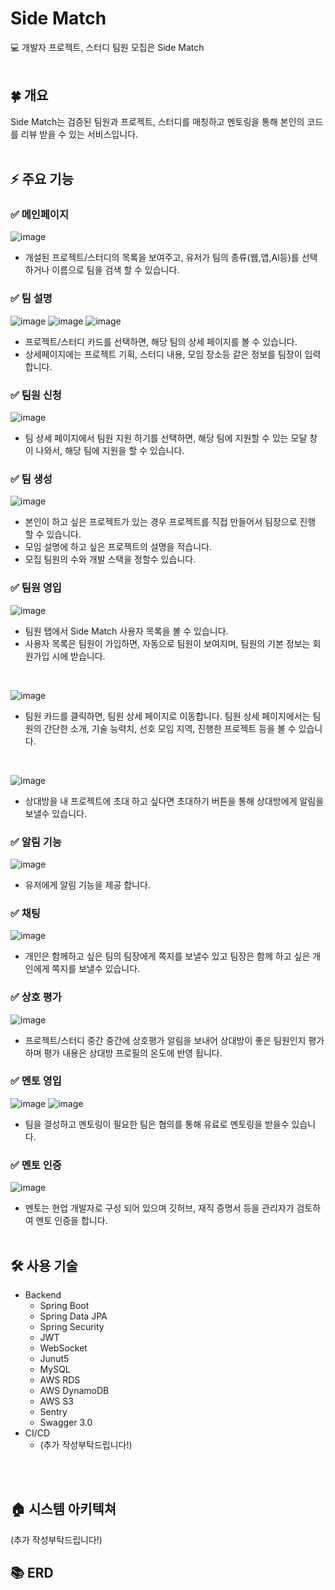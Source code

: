 # Side Match
💻 개발자 프로젝트, 스터디 팀원 모집은 Side Match 
<br> <br>

## 🍀 개요
Side Match는 검증된 팀원과 프로젝트, 스터디를 매칭하고 멘토링을 통해 본인의 코드를 리뷰 받을 수 있는 서비스입니다. 
<br> <br>

## ⚡️ 주요 기능
### ✅ 메인페이지
![image](https://github.com/ericyoo0107/SideMatch-Backend/assets/65710954/f1a75fa4-d5f5-40e4-ae3f-a90000c59bcc)
* 개설된 프로젝트/스터디의 목록을 보여주고, 유저가 팀의 종류(웹,앱,AI등)를 선택하거나 이름으로 팀을 검색 할 수 있습니다.

### ✅ 팀 설명
![image](https://github.com/ericyoo0107/SideMatch-Backend/assets/65710954/752de077-ccc6-4d1a-80c3-8198b75f1743)
![image](https://github.com/ericyoo0107/SideMatch-Backend/assets/65710954/35681404-cf9c-4e87-a071-47596be326bb)
![image](https://github.com/ericyoo0107/SideMatch-Backend/assets/65710954/60e5a472-0d91-4eab-9f3d-8bef2bd4f30d)
* 프로젝트/스터디 카드를 선택하면, 해당 팀의 상세 페이지를 볼 수 있습니다.
* 상세페이지에는 프로젝트 기획, 스터디 내용, 모임 장소등 같은 정보를 팀장이 입력합니다.
  
### ✅ 팀원 신청
![image](https://github.com/ericyoo0107/SideMatch-Backend/assets/65710954/b05d7b95-33eb-4e3a-954e-444ab5b1806c)
* 팀 상세 페이지에서 팀원 지원 하기를 선택하면, 해당 팀에 지원할 수 있는 모달 창이 나와서, 해당 팀에 지원을 할 수 있습니다.
  
### ✅ 팀 생성
![image](https://github.com/ericyoo0107/SideMatch-Backend/assets/65710954/063245fd-206a-4b94-88a2-1fe9fbdcf39c)
* 본인이 하고 싶은 프로젝트가 있는 경우 프로젝트를 직접 만들어서 팀장으로 진행 할 수 있습니다.
* 모임 설명에 하고 싶은 프로젝트의 설명을 적습니다.
* 모집 팀원의 수와 개발 스택을 정할수 있습니다.

### ✅ 팀원 영입 
![image](https://github.com/ericyoo0107/SideMatch-Backend/assets/65710954/03b9bb13-bf1e-42fd-8755-c0d553a89cd4)
* 팀원 탭에서 Side Match 사용자 목록을 볼 수 있습니다.
* 사용자 목록은 팀원이 가입하면, 자동으로 팀원이 보여지며, 팀원의 기본 정보는 회원가입 시에 받습니다.

<br>

![image](https://github.com/ericyoo0107/SideMatch-Backend/assets/65710954/16242233-8126-46e5-940f-ac40e3276b44)
* 팀원 카드를 클릭하면, 팀원 상세 페이지로 이동합니다. 팀원 상세 페이지에서는 팀원의 간단한 소개, 기술 능력치, 선호 모임 지역, 진행한 프로젝트 등을 볼 수 있습니다.

<br>

![image](https://github.com/ericyoo0107/SideMatch-Backend/assets/65710954/471c6f5f-aaae-44f1-b185-159a5a1b17e9)
* 상대방을 내 프로젝트에 초대 하고 싶다면 초대하기 버튼을 통해 상대방에게 알림을 보낼수 있습니다.

### ✅ 알림 기능
![image](https://github.com/ericyoo0107/SideMatch-Backend/assets/65710954/bcd58dde-4db8-4e66-ac3c-65e5520b297b)
* 유저에게 알림 기능을 제공 합니다.
### ✅ 채팅
![image](https://github.com/ericyoo0107/SideMatch-Backend/assets/65710954/be450b71-f2fe-4227-aafc-767937b5de1f)
* 개인은 함께하고 싶은 팀의 팀장에게 쪽지를 보낼수 있고 팀장은 함께 하고 싶은 개인에게 쪽지를 보낼수 있습니다. 
### ✅ 상호 평가
![image](https://github.com/ericyoo0107/SideMatch-Backend/assets/65710954/ea09e613-b2d4-44ca-b850-9314c4d0fb24)
* 프로젝트/스터디 중간 중간에 상호평가 알림을 보내어 상대방이 좋은 팀원인지 평가하며 평가 내용은 상대방 프로필의 온도에 반영 됩니다. 
### ✅ 멘토 영입
![image](https://github.com/ericyoo0107/SideMatch-Backend/assets/65710954/bbceb406-eebe-490c-badb-fda28c195ec7)
![image](https://github.com/ericyoo0107/SideMatch-Backend/assets/65710954/5ad00416-de81-4aa6-b867-1b6b0d0417ee)
* 팀을 결성하고 멘토링이 필요한 팀은 협의를 통해 유료로 멘토링을 받을수 있습니다.
### ✅ 멘토 인증 
![image](https://github.com/ericyoo0107/SideMatch-Backend/assets/65710954/7c26e5ad-62b7-4df3-98d7-8d9f21d3bbfa)
* 멘토는 현업 개발자로 구성 되어 있으며 깃허브, 재직 증명서 등을 관리자가 검토하여 멘토 인증을 합니다. 
<br> <br>

## 🛠️ 사용 기술
* Backend
  * Spring Boot
  * Spring Data JPA
  * Spring Security
  * JWT
  * WebSocket
  * Junut5
  * MySQL
  * AWS RDS
  * AWS DynamoDB
  * AWS S3
  * Sentry
  * Swagger 3.0
* CI/CD
  * (추가 작성부탁드립니다!)
 
<br> <br>

## 🏠 시스템 아키텍쳐
(추가 작성부탁드립니다!)

## 📚 ERD
